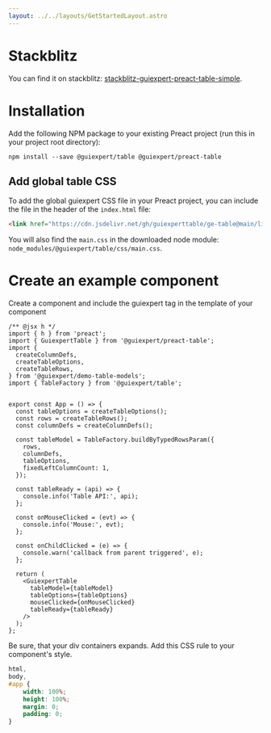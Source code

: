 ```yaml
---
layout: ../../layouts/GetStartedLayout.astro
---
```


# Stackblitz

You can find it on stackblitz:
<a href="https://stackblitz.com/edit/stackblitz-guiexpert-preact-table-simple?file=README.md" target="_blank">stackblitz-guiexpert-preact-table-simple</a>.


# Installation

Add the following NPM package to your existing Preact project
(run this in your project root directory):

```shell
npm install --save @guiexpert/table @guiexpert/preact-table
```


## Add global table CSS

To add the global guiexpert CSS file in your Preact project, 
you can include the file in the header of the `index.html` file:

```html
<link href="https://cdn.jsdelivr.net/gh/guiexperttable/ge-table@main/libs/table/css/main.css" rel="stylesheet" />
```

You will also find the `main.css` in the downloaded node module: `node_modules/@guiexpert/table/css/main.css`.


# Create an example component

Create a component and include the guiexpert tag in the template of your component

```tsx
/** @jsx h */
import { h } from 'preact';
import { GuiexpertTable } from '@guiexpert/preact-table';
import {
  createColumnDefs,
  createTableOptions,
  createTableRows,
} from '@guiexpert/demo-table-models';
import { TableFactory } from '@guiexpert/table';


export const App = () => {
  const tableOptions = createTableOptions();
  const rows = createTableRows();
  const columnDefs = createColumnDefs();

  const tableModel = TableFactory.buildByTypedRowsParam({
    rows,
    columnDefs,
    tableOptions,
    fixedLeftColumnCount: 1,
  });

  const tableReady = (api) => {
    console.info('Table API:', api);
  };

  const onMouseClicked = (evt) => {
    console.info('Mouse:', evt);
  };

  const onChildClicked = (e) => {
    console.warn('callback from parent triggered', e);
  };

  return (
    <GuiexpertTable
      tableModel={tableModel}
      tableOptions={tableOptions}
      mouseClicked={onMouseClicked}
      tableReady={tableReady}
    />
  );
};
```

Be sure, that your div containers expands. Add this CSS rule to your component's style.

```css
html,
body,
#app {
    width: 100%;
    height: 100%;
    margin: 0;
    padding: 0;
}
```

